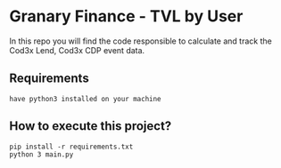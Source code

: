 # Granary Finance - TVL by User

In this repo you will find the code responsible to calculate and track the Cod3x Lend, Cod3x CDP event data.
## Requirements
```
have python3 installed on your machine
```
## How to execute this project?

```
pip install -r requirements.txt
python 3 main.py
```
